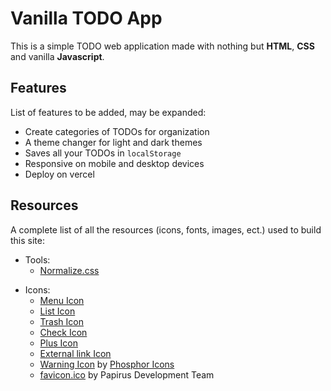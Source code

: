 # Vanilla TODO App

This is a simple TODO web application made with
nothing but **HTML**, **CSS** and vanilla **Javascript**.

## Features

List of features to be added, may be expanded:

- Create categories of TODOs for organization
- A theme changer for light and dark themes
- Saves all your TODOs in `localStorage`
- Responsive on mobile and desktop devices
- Deploy on vercel

## Resources

A complete list of all the resources (icons, fonts, images, ect.) used to build this site:

- Tools:
  - [Normalize.css](https://github.com/necolas/normalize.css/)

[//]: # (  - [Font Awesome]&#40;https://fontawesome.com/&#41;)
[//]: # (  - [Font Squirrel]&#40;https://www.fontsquirrel.com&#41;)
[//]: # (  - Font Squirrel's [font generator]&#40;https://www.fontsquirrel.com/tools/webfont-generator&#41;)

- Icons:
  - [Menu Icon](https://fontawesome.com/icons/bars?f=classic&s=solid&pc=%23deddda)
  - [List Icon](https://fontawesome.com/icons/list?f=classic&s=solid)
  - [Trash Icon](https://fontawesome.com/icons/trash?f=classic&s=solid)
  - [Check Icon](https://fontawesome.com/icons/check?f=classic&s=solid)
  - [Plus Icon](https://fontawesome.com/icons/plus?f=classic&s=solid)
  - [External link Icon](https://fontawesome.com/icons/arrow-up-right-from-square?f=classic&s=solid)
  - [Warning Icon](https://icon-icons.com/icon/warning/172115) by [Phosphor Icons](https://github.com/phosphor-icons)
  - [favicon.ico](https://icon-icons.com/icon/gnome-todo/94637) by Papirus Development Team